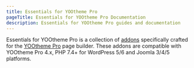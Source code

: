 ```yaml
---
title: Essentials for YOOtheme Pro
pageTitle: Essentials for YOOtheme Pro Documentation
description: Essentials for YOOtheme Pro guides and documentation
---
```


Essentials for YOOtheme Pro is a collection of [addons](./addons) specifically crafted for the [YOOtheme Pro](https://yootheme.com/page-builder) page builder. These addons are compatible with YOOtheme Pro 4.x, PHP 7.4+ for WordPress 5/6 and Joomla 3/4/5 platforms.

<!--
You can either get started in the next section or explore the addons.

{% quick-links %}

{% quick-link title="Access Addon" href="./addons/access" description="Explore Essential Addons and how can they help you with your projects." /%}
{% quick-link title="Forms Addon" href="./addons/forms" description="Explore Essential Addons and how can they help you with your projects." /%}
{% quick-link title="Sources Addon" href="./addons/sources" description="Explore Essential Addons and how can they help you with your projects." /%}
{% quick-link title="..." href="./addons" description="Explore all Essential Addons." /%}

{% /quick-links %}

Or learn common concepts that will help you better understand Essentials workflow.

{% quick-links %}

{% quick-link title="OAuth, Keys & Secrets" href="./oauth-keys-secrets" description="Learn how Essentials authenticates and keeps your secrets save." /%}
{% quick-link title="Storage Abstraction" href="./storage-abstraction" description="Find out about the storage abstraction concept." /%}
{% quick-link title="Geolocation" href="./geolocation" description="Learn how and where to use the geolocation feature." /%}

{% /quick-links %} -->
